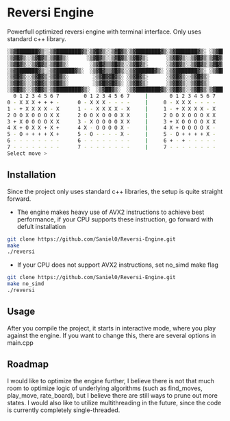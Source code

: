 # Reversi Engine
Powerfull optimized reversi engine with terminal interface. Only uses standard c++ library.
```sh
░▒▓███████▓▒░░▒▓████████▓▒░▒▓█▓▒░░▒▓█▓▒░▒▓████████▓▒░▒▓███████▓▒░ ░▒▓███████▓▒░▒▓█▓▒░
░▒▓█▓▒░░▒▓█▓▒░▒▓█▓▒░      ░▒▓█▓▒░░▒▓█▓▒░▒▓█▓▒░      ░▒▓█▓▒░░▒▓█▓▒░▒▓█▓▒░      ░▒▓█▓▒░
░▒▓█▓▒░░▒▓█▓▒░▒▓█▓▒░       ░▒▓█▓▒▒▓█▓▒░░▒▓█▓▒░      ░▒▓█▓▒░░▒▓█▓▒░▒▓█▓▒░      ░▒▓█▓▒░
░▒▓███████▓▒░░▒▓██████▓▒░  ░▒▓█▓▒▒▓█▓▒░░▒▓██████▓▒░ ░▒▓███████▓▒░ ░▒▓██████▓▒░░▒▓█▓▒░
░▒▓█▓▒░░▒▓█▓▒░▒▓█▓▒░        ░▒▓█▓▓█▓▒░ ░▒▓█▓▒░      ░▒▓█▓▒░░▒▓█▓▒░      ░▒▓█▓▒░▒▓█▓▒░
░▒▓█▓▒░░▒▓█▓▒░▒▓█▓▒░        ░▒▓█▓▓█▓▒░ ░▒▓█▓▒░      ░▒▓█▓▒░░▒▓█▓▒░      ░▒▓█▓▒░▒▓█▓▒░
░▒▓█▓▒░░▒▓█▓▒░▒▓████████▓▒░  ░▒▓██▓▒░  ░▒▓████████▓▒░▒▓█▓▒░░▒▓█▓▒░▒▓███████▓▒░░▒▓█▓▒░
  0 1 2 3 4 5 6 7        0 1 2 3 4 5 6 7     |       0 1 2 3 4 5 6 7
0 - X X X + + + -      0 - X X X - - - -     |     0 - X X X - - - - 
1 - + X X X X - X      1 - - X X X X - X     |     1 - + X X X X - X     WHITE
2 O O X O O O X X      2 O O X O O O X X     |     2 O O X O O O X X     17
3 + X O O O O X X      3 - X O O O O X X     |     3 + X O O O O X X 
4 X + O X X + X +      4 X - O O O O X -     |     4 X + O O O O X - 
5 - O + + + + X +      5 - O - - - - X -     |     5 - O + + + + X -     BLACK
6 - - - - - - - -      6 - - - - - - - -     |     6 + - + - - - - -     14
7 - - - - - - - -      7 - - - - - - - -     |     7 - - - - - - - - 
Select move > 
```

## Installation
Since the project only uses standard c++ libraries, the setup is quite straight forward.
- The engine makes heavy use of AVX2 instructions to achieve best performance, if your CPU supports these instruction, go forward with defult installation
```bash
git clone https://github.com/Saniel0/Reversi-Engine.git
make
./reversi
```
- If your CPU does not support AVX2 instructions, set no_simd make flag
```bash
git clone https://github.com/Saniel0/Reversi-Engine.git
make no_simd
./reversi
```

## Usage
After you compile the project, it starts in interactive mode, where you play against the engine. If you want to change this, there are several options in main.cpp

## Roadmap
I would like to optimize the engine further, I believe there is not that much room to optimize logic of underlying algorithms (such as find_moves, play_move, rate_board), but I believe there are still ways to prune out more states. I would also like to utilize multithreading in the future, since the code is currently completely single-threaded.

